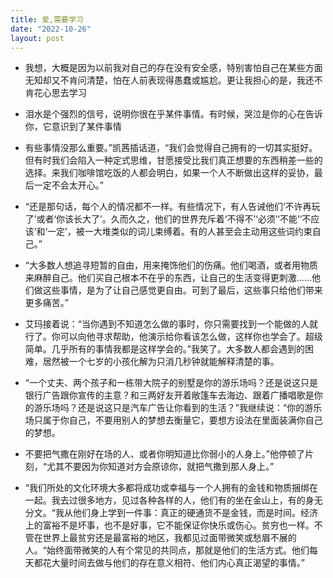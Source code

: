 ```yaml
---
title: 爱,需要学习
date: "2022-10-26"
layout: post
---
```


- 我想，大概是因为以前我对自己的存在没有安全感，特别害怕自己在某些方面无知却又不肯问清楚，怕在人前表现得愚蠢或尴尬。更让我担心的是，我还不肯花心思去学习

- 泪水是个强烈的信号，说明你很在乎某件事情。有时候，哭泣是你的心在告诉你，它意识到了某件事情

- 有些事情没那么重要。”凯茜插话道，“我们会觉得自己拥有的一切其实挺好。但有时我们会陷入一种定式思维，甘愿接受比我们真正想要的东西稍差一些的选择。来我们咖啡馆吃饭的人都会明白，如果一个人不断做出这样的妥协，最后一定不会太开心。”

- “还是那句话，每个人的情况都不一样。有些情况下，有人告诫他们‘不许再玩了’或者‘你该长大了’。久而久之，他们的世界充斥着‘不得不’‘必须’‘不能’‘不应该’和‘一定’，被一大堆类似的词儿束缚着。有的人甚至会主动用这些词约束自己。”

- “大多数人想追寻短暂的自由，用来掩饰他们的伤痛。他们喝酒，或者用物质来麻醉自己。他们买自己根本不在乎的东西，让自己的生活变得更刺激……他们做这些事情，是为了让自己感觉更自由。可到了最后，这些事只给他们带来更多痛苦。”


- 艾玛接着说：“当你遇到不知道怎么做的事时，你只需要找到一个能做的人就行了。你可以向他寻求帮助，他演示给你看该怎么做，这样你也学会了。超级简单。几乎所有的事情我都是这样学会的。”我笑了。大多数人都会遇到的困难，居然被一个七岁的小孩化解为只消几秒钟就能解释清楚的事。


- “一个丈夫、两个孩子和一栋带大院子的别墅是你的游乐场吗？还是说这只是银行广告跟你宣传的主意？和三两好友开着敞篷车去海边、跟着广播唱歌是你的游乐场吗？还是说这只是汽车广告让你看到的生活？”我继续说：“你的游乐场只属于你自己，不要用别人的梦想去衡量它，要想方设法在里面装满你自己的梦想。


- 不要把气撒在刚好在场的人、或者你明知道比你弱小的人身上。”他停顿了片刻，“尤其不要因为你知道对方会原谅你，就把气撒到那人身上。”

- “我们所处的文化环境大多都将成功或幸福与一个人拥有的金钱和物质捆绑在一起。我去过很多地方，见过各种各样的人，他们有的坐在金山上，有的身无分文。“我从他们身上学到一件事：真正的硬通货不是金钱，而是时间。经济上的富裕不是坏事，也不是好事，它不能保证你快乐或伤心。贫穷也一样。不管在世界上最贫穷还是最富裕的地区，我都见过面带微笑或愁眉不展的人。“始终面带微笑的人有个常见的共同点，那就是他们的生活方式。他们每天都花大量时间去做与他们的存在意义相符、他们内心真正渴望的事情。”

